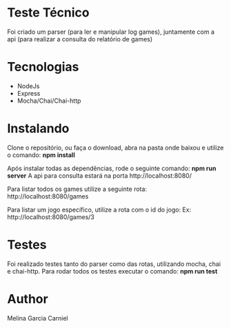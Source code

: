 # Teste Técnico
Foi criado um parser (para ler e manipular log games), juntamente com a api (para realizar a consulta do relatório de games)

# Tecnologias
<ul>
<li>NodeJs</li>
<li>Express</li>
<li>Mocha/Chai/Chai-http</li>
</ul>


# Instalando
Clone o repositório, ou faça o download, abra na pasta onde baixou e utilize o comando:
<b>npm install</b>

Após instalar todas as dependências, rode o seguinte comando:
<b>npm run server</b>
A api para consulta estará na porta http://localhost:8080/


Para listar todos os games utilize a seguinte rota:
http://localhost:8080/games

Para listar um jogo específico, utilize a rota com o id do jogo:
Ex: http://localhost:8080/games/3

# Testes
Foi realizado testes tanto do parser como das rotas, utilizando mocha, chai e chai-http.
Para rodar todos os testes executar o comando:
<b>npm run test</b>


# Author
Melina Garcia Carniel

